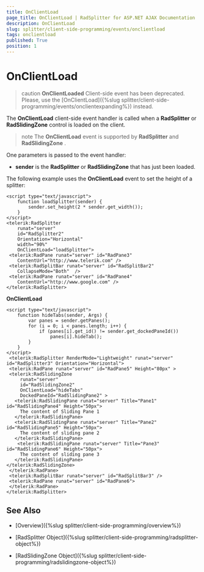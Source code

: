 ```yaml
---
title: OnClientLoad
page_title: OnClientLoad | RadSplitter for ASP.NET AJAX Documentation
description: OnClientLoad
slug: splitter/client-side-programming/events/onclientload
tags: onclientload
published: True
position: 1
---
```


# OnClientLoad

>caution  **OnClientLoaded** Client-side event has been deprecated. Please, use the [OnClientLoad]({%slug splitter/client-side-programming/events/onclientexpanding%}) instead.

The **OnClientLoad** client-side event handler is called when a **RadSplitter** or **RadSlidingZone** control is loaded on the client.

>note The **OnClientLoad** event is supported by **RadSplitter** and **RadSlidingZone** .

One parameters is passed to the event handler:

* **sender** is the **RadSplitter** or **RadSlidingZone** that has just been loaded.

The following example uses the **OnClientLoad** event to set the height of a splitter:

````ASP.NET	 
<script type="text/javascript">
	function loadSplitter(sender) {
		sender.set_height(2 * sender.get_width());
	}
</script>
<telerik:RadSplitter
	runat="server"
	id="RadSplitter2"
	Orientation="Horizontal"
	width="90%"
	OnClientLoad="loadSplitter">
 <telerik:RadPane runat="server" id="RadPane3"
	ContentUrl="http://www.telerik.com" />
 <telerik:RadSplitBar runat="server" id="RadSplitBar2"
	CollapseMode="Both"  />
 <telerik:RadPane runat="server" id="RadPane4"
	ContentUrl="http://www.google.com" />
</telerik:RadSplitter> 			
````

**OnClientLoad**

````ASP.NET	 
<script type="text/javascript">
	function hideTabs(sender, Args) {
		var panes = sender.getPanes();
		for (i = 0; i < panes.length; i++) {
			if (panes[i].get_id() != sender.get_dockedPaneId())
				panes[i].hideTab();
		}
	}
</script>
 <telerik:RadSplitter RenderMode="Lightweight" runat="server" id="RadSplitter3" Orientation="Horizontal">
 <telerik:RadPane runat="server" id="RadPane5" Height="80px" >
 <telerik:RadSlidingZone
	 runat="server"
	 id="RadSlidingZone2"
	 OnClientLoad="hideTabs"
	 DockedPaneId="RadSlidingPane2" >
   <telerik:RadSlidingPane runat="server" Title="Pane1" id="RadSlidingPane4" Height="50px">
	 The content of Sliding Pane 1
   </telerik:RadSlidingPane>
   <telerik:RadSlidingPane runat="server" Title="Pane2" id="RadSlidingPane5" Height="50px">
	 The content of sliding pane 2
   </telerik:RadSlidingPane>
	<telerik:RadSlidingPane runat="server" Title="Pane3" id="RadSlidingPane6" Height="50px">
	 The content of sliding pane 3
   </telerik:RadSlidingPane>
</telerik:RadSlidingZone>
 </telerik:RadPane>
 <telerik:RadSplitBar runat="server" id="RadSplitBar3" />
 <telerik:RadPane runat="server" id="RadPane6">
 </telerik:RadPane>
</telerik:RadSplitter> 			
````



## See Also

 * [Overview]({%slug splitter/client-side-programming/overview%})

 * [RadSplitter Object]({%slug splitter/client-side-programming/radsplitter-object%})

 * [RadSlidingZone Object]({%slug splitter/client-side-programming/radslidingzone-object%})
